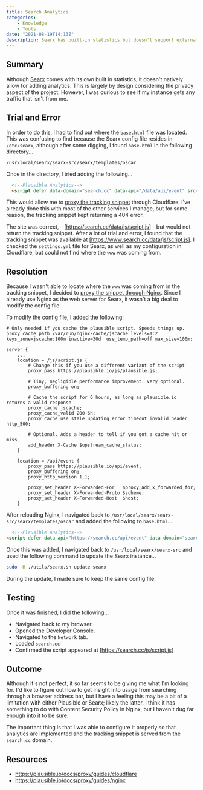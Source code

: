 ```yaml
---
title: Search Analytics
categories:
    - Knowledge
    - Tools
date: "2021-08-19T14:13Z"
description: Searx has built-in statistics but doesn't support external analytics, prompting my curiosity about traffic to my instance beyond my own visits.
---
```


## Summary

Although [Searx] comes with its own built in statistics, it doesn't natively allow for adding analytics. This is largely by design considering the privacy aspect of the project. However, I was curious to see if my instance gets any traffic that isn't from me.

## Trial and Error

In order to do this, I had to find out where the `base.html` file was located. This was confusing to find because the Searx config file resides in `/etc/searx`, although after some digging, I found `base.html` in the following directory...

`/usr/local/searx/searx-src/searx/templates/oscar`

Once in the directory, I tried adding the following...

```html
  <!--Plausible Analytics-->
  <script defer data-domain="search.cc" data-api="/data/api/event" src="/data/js/script.js"></script>
```

This would allow me to [proxy the tracking snippet](https://plausible.io/docs/proxy/guides/cloudflare) through Cloudflare. I've already done this with most of the other services I manage, but for some reason, the tracking snippet kept returning a 404 error.

The site was correct, - [https://search.cc/data/js/script.js] - but would not return the tracking snippet. After a lot of trial and error, I found that the tracking snippet was available at [https://www.search.cc/data/js/script.js]. I checked the `settings.yml` file for Searx, as well as my configuration in Cloudflare, but could not find where the `www` was coming from.

## Resolution

Because I wasn't able to locate where the `www` was coming from in the tracking snippet, I decided to [proxy the snippet through Nginx](https://plausible.io/docs/proxy/guides/nginx). Since I already use Nginx as the web server for Searx, it wasn't a big deal to modify the config file.

To modify the config file, I added the following:

```nginx
# Only needed if you cache the plausible script. Speeds things up.
proxy_cache_path /var/run/nginx-cache/jscache levels=1:2 keys_zone=jscache:100m inactive=30d  use_temp_path=off max_size=100m;

server {
    ...
    location = /js/script.js {
        # Change this if you use a different variant of the script
        proxy_pass https://plausible.io/js/plausible.js;

        # Tiny, negligible performance improvement. Very optional.
        proxy_buffering on;

        # Cache the script for 6 hours, as long as plausible.io returns a valid response
        proxy_cache jscache;
        proxy_cache_valid 200 6h;
        proxy_cache_use_stale updating error timeout invalid_header http_500;

        # Optional. Adds a header to tell if you got a cache hit or miss
        add_header X-Cache $upstream_cache_status;
    }

    location = /api/event {
        proxy_pass https://plausible.io/api/event;
        proxy_buffering on;
        proxy_http_version 1.1;

        proxy_set_header X-Forwarded-For   $proxy_add_x_forwarded_for;
        proxy_set_header X-Forwarded-Proto $scheme;
        proxy_set_header X-Forwarded-Host  $host;
    }
```

After reloading Nginx, I navigated back to `/usr/local/searx/searx-src/searx/templates/oscar` and added the following to `base.html`...

```html
  <!--Plausible Analytics-->
<script defer data-api="https://search.cc/api/event" data-domain="search.cc" src="https://search.cc/js/script.js"></script>
```

Once this was added, I navigated back to `/usr/local/searx/searx-src` and used the following command to update the Searx instance...

```bash
sudo -H ./utils/searx.sh update searx
```

During the update, I made sure to keep the same config file.

## Testing

Once it was finished, I did the following...

* Navigated back to my browser.
* Opened the Developer Console.
* Navigated to the `Network` tab.
* Loaded `search.cc`
* Confirmed the script appeared at [https://search.cc/js/script.js]

## Outcome

Although it's not perfect, it so far seems to be giving me what I'm looking for. I'd like to figure out how to get insight into usage from searching through a browser address bar, but I have a feeling this may be a bit of a limitation with either Plausible or Searx; likely the latter. I think it has something to do with Content Security Policy in Nginx, but I haven't dug far enough into it to be sure.

The important thing is that I was able to configure it properly so that analytics are implemented and the tracking snippet is served from the `search.cc` domain.

## Resources

* <https://plausible.io/docs/proxy/guides/cloudflare>
* <https://plausible.io/docs/proxy/guides/nginx>

[https://search.cc/data/js/script.js]: https://search.cc/data/js/script.js
[https://search.cc/js/script.js]: https://search.cc/js/script.js
[Searx]: https://github.com/searx/searx
